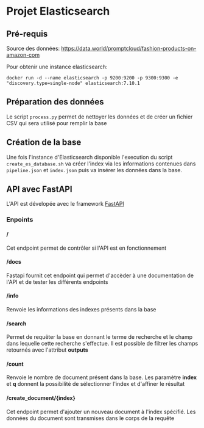 # Projet Elasticsearch

## Pré-requis

Source des données:
https://data.world/promptcloud/fashion-products-on-amazon-com

Pour obtenir une instance elasticsearch:

```
docker run -d --name elasticsearch -p 9200:9200 -p 9300:9300 -e "discovery.type=single-node" elasticsearch:7.10.1
```

## Préparation des données
Le script `process.py` permet de nettoyer les données et de créer un fichier CSV qui sera utilisé pour remplir la base

## Création de la base

Une fois l'instance d'Elasticsearch disponible l'execution du script `create_es_database.sh` va créer l'index via les informations contenues dans `pipeline.json` et `index.json`
puis va insérer les données dans la base.

## API avec FastAPI

L'API est dévelopée avec le framework [FastAPI](https://fastapi.tiangolo.com/)

### Enpoints

#### /
Cet endpoint permet de contrôler si l'API est en fonctionnement
#### /docs
Fastapi fournit cet endpoint qui permet d'accèder à une documentation de l'API et de tester les différents endpoints
#### /info
Renvoie les informations des indexes présents dans la base
#### /search
Permet de requêter la base en donnant le terme de recherche et le champ dans lequelle cette recherche s'effectue. Il est possible de filtrer les champs retournés avec l'attribut **outputs**
#### /count
Renvoie le nombre de document présent dans la base. Les paramètre **index** et **q** donnent la possibilité de sélectionner l'index et d'affiner le résultat
#### /create_document/{index}
Cet endpoint permet d'ajouter un nouveau document à l'index spécifié. Les données du document sont transmises dans le corps de la requête